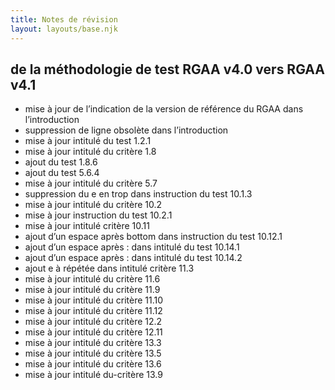 ```yaml
---
title: Notes de révision 
layout: layouts/base.njk
---
```


## de la méthodologie de test RGAA v4.0 vers RGAA v4.1

* mise à jour de l’indication de la version de référence du RGAA dans l’introduction
* suppression de ligne obsolète dans l’introduction
* mise à jour intitulé du test 1.2.1
* mise à jour intitulé du critère 1.8
* ajout du test 1.8.6
* ajout du test 5.6.4
* mise à jour intitulé du critère 5.7
* suppression du e en trop dans instruction du test 10.1.3
* mise à jour intitulé du critère 10.2
* mise à jour instruction du test 10.2.1
* mise à jour intitulé critère 10.11
* ajout d’un espace après bottom dans instruction du test 10.12.1
* ajout d’un espace après : dans intitulé du test 10.14.1
* ajout d’un espace après : dans intitulé du test 10.14.2
* ajout e à répétée dans intitulé critère 11.3
* mise à jour intitulé du critère 11.6
* mise à jour intitulé du critère 11.9
* mise à jour intitulé du critère 11.10
* mise à jour intitulé du critère 11.12
* mise à jour intitulé du critère 12.2
* mise à jour intitulé du critère 12.11
* mise à jour intitulé du critère 13.3
* mise à jour intitulé du critère 13.5
* mise à jour intitulé du critère 13.6
* mise à jour intitulé du-critère 13.9
